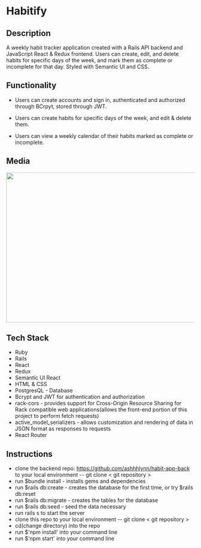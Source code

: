 # Habitify

## Description
  
A weekly habit tracker application created with a Rails API backend and JavaScript React & Redux frontend. Users can create, edit, and delete habits for specific days of the week, and mark them as complete or incomplete for that day. Styled with Semantic UI and CSS. 
  
## Functionality

- Users can create accounts and sign in, authenticated and authorized through BCrpyt, stored through JWT.

- Users can create habits for specific days of the week, and edit & delete them. 

- Users can view a weekly calendar of their habits marked as complete or incomplete.


## Media 
<img width="870" height="400" src="https://user-images.githubusercontent.com/84604278/230031218-6d31fcce-c951-49ea-84b6-13f7d92fbe20.png">



## Tech Stack

- Ruby 
- Rails
- React
- Redux
- Semantic UI React
- HTML & CSS
- PostgresQL - Database
- Bcrypt and JWT for authentication and authorization
- rack-cors - provides support for Cross-Origin Resource Sharing for Rack compatible web applications(allows the front-end portion of this project to perform fetch requests)
- active_model_serializers - allows customization and rendering of data in JSON format as responses to requests
- React Router

## Instructions

- clone the backend repo:  https://github.com/ashhhlynn/habit-app-back to your local environment -- git clone < git repository >
- run $bundle install - installs gems and dependencies
- run $rails db:create - creates the database for the first time, or try $rails db:reset
- run $rails db:migrate - creates the tables for the database
- run $rails db:seed - seed the data necessary
- run rails s to start the server
- clone this repo to your local environment -- git clone < git repository >
- cd(change directory) into the repo
- run $'npm install' into your command line
- run $'npm start' into your command line

